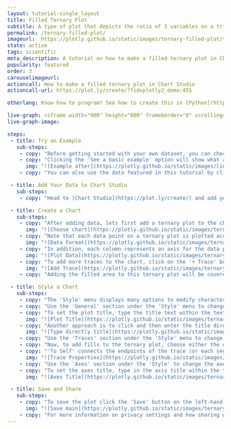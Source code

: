 ```yaml
---
layout: tutorial-single_layout
title: Filled Ternary Plot
subtitle: A type of plot that depicts the ratio of 3 variables on a triangular grid.
permalink: /ternary-filled-plot/
imageurl:  https://plotly.github.io/static/images/ternary-filled-plot/ternary-filled-thumbnail.png
state: active
tags: scientific
meta_description: A tutorial on how to make a filled ternary plot in Chart Studio.
popularity: featured
order: 3
carouselimageurl:
actioncall: How to make a filled ternary plot in Chart Studio
actioncall-url: https://plot.ly/create/?fid=plotly2_demo:455

otherlang: Know how to program? See how to create this in [Python](https://plot.ly/python/ternary-contour/),  [JavaScript](https://plot.ly/javascript/ternary-contour/) and [Matlab](https://plot.ly/matlab/ternary-plots/).

live-graph: <iframe width="900" height="800" frameborder="0" scrolling="no" src="https://plot.ly/~plotly2_demo/455.embed"></iframe>
live-graph-image:

steps:
 - title: Try an Example
   sub-steps:
    - copy: "Before getting started with your own dataset, you can check out an example. First, select the 'Type' menu. Hovering the mouse over the chart type icon will display three options: 1) Charts like this by Plotly users, 2) View tutorials on this chart type, and, 3) See a basic example."
    - copy: "Clicking the 'See a basic example' option will show what a sample chart looks like after adding data and editing with the style. You'll also see what labels and style attributes were selected for this specific chart, as well as the end result."
      img: "![Example after](https://plotly.github.io/static/images/line-graph-and-scatter-plot-with-excel/scatter-try-example.gif)"
    - copy: "You can also use the data featured in this tutorial by clicking on 'Open This Data in Chart Studio' on the left-hand side. It'll open in Chart Studio."

 - title: Add Your Data to Chart Studio
   sub-steps:
    - copy: "Head to [Chart Studio](https://plot.ly/create/) and add your data. You have the option of typing directly in the grid, uploading your file, or entering a URL of an online dataset. Chart Studio accepts .xls, .xlsx, or .csv files. For more information on how to enter your data, see [this](https://help.plot.ly/add-data-to-the-plotly-grid/) tutorial."

 - title: Create a Chart
   sub-steps:
    - copy: "After adding data, lets first add a ternary plot to the chart. To do this, go to the 'Traces' section under the 'Structure' menu on the left-hand side. Choose the 'Type' of trace, then choose 'Ternary Scatter' under 'Specialized' chart type. Although we're using 'Ternary Scatter' type trace, the filled area will be added subsequently once we have a raw ternary plot."
      img: "![Choose chart](https://plotly.github.io/static/images/ternary-scatter-plot/ternary-scatter-type.png)"
    - copy: "Note that each data point on a ternary plot is plotted according to its relative composition with respects to the 3 main axes. For example, the row (10, 0, 90) represents a data point that is made up of 10% of axis A, 0% of axis B and 90% of axis C, this sums up to 100% of this data point's composition with relation to the three axes."
      img: "![Data Format](https://plotly.github.io/static/images/ternary-filled-plot/ternary-filled-data-format.png)"
    - copy: "In addition, each column represents an axis for the data points. To plot all your data points on the ternary graph, you will need to map the data columns on the grid to the axes by specifying the values for the attributes 'A', 'B' and 'C' from their respective dropdown menus. Once this mapping is complete, the data points you've entered into the grid will appear on the ternary plot."
      img: "![Plot Data](https://plotly.github.io/static/images/ternary-filled-plot/ternary-filled-add-values.png)"
    - copy: "To add more traces to the chart, click on the '+ Trace' button at the top right corner of the panel in the 'Traces' section under the 'Structure' menu. Repeat the above steps to map the data columns of the second trace on the grid to the respective axes. Add as many traces as needed, until the ternary plot is complete! This is what the plot looks like after adding all the traces."
      img: "![Add Trace](https://plotly.github.io/static/images/ternary-filled-plot/ternary-filled-add-trace.png)"
    - copy: "Adding the filled area to this ternary plot will be covered in the next step."

 - title: Style a Chart
   sub-steps:
    - copy: "The 'Style' menu displays many options to modify characteristics of the overall chart layout or the individual traces. To see more options about styling the chart, visit the [style and layout](https://help.plot.ly/tutorials/#layout) section of the Chart Studio documentation."
    - copy: "Use the 'General' section under the 'Style' menu to change the general style properties such as plot background color, margin color and font sytlings, the layout properties, the modebar and interactive settings."
    - copy: "To set the plot title, type the title text within the textbox provided under the 'Title' property in the 'General' section."
      img: "![Plot Title](https://plotly.github.io/static/images/ternary-filled-plot/ternary-filled-title.png)"
    - copy: "Another approach is to click and then enter the title directly on the plot interface."
      img: "![Type directly title](https://plotly.github.io/static/images/ternary-filled-plot/ternary-filled-title-direct.png)"
    - copy: "Use the 'Traces' section under the 'Style' menu to change the properties specific to the traces in the plot such as trace's name, color, filled area type and its color, etc."
    - copy: "Now, to add fills to the ternary plot, choose either the option 'To Self' or 'To Next' from the dropdown menu next to the attribute 'Fill To' under the property 'Filled Area'."
    - copy: "'To Self' connects the endpoints of the trace (or each segment of the trace if it has gaps) into a closed shape. 'To Next' fills the space between two traces if one completely encloses the other, and behaves like 'To Self' if there is no trace before it."
      img: "![Trace Properties](https://plotly.github.io/static/images/ternary-filled-plot/ternary-filled-trace-properties.gif)"
    - copy: "Use the 'Axes' section under the 'Style' to change the axes-specific properties such as axes' title, range, and line properties."
    - copy: "To set the axes title, type in the axis title within the textbox provided under 'Title' for each axis or simply click and then enter the axis title directly on the plot interface.."
      img: "![Axes Title](https://plotly.github.io/static/images/ternary-filled-plot/ternary-filled-axes-title.png)"

 - title: Save and Share
   sub-steps:
    - copy: "To save the plot click the 'Save' button on the left-hand side. A save modal will appear, as seen below, where you can specify the filenames and privacy settings for your plot and data grid."
      img: "![Save main](https://plotly.github.io/static/images/ternary-filled-plot/ternary-filled-save-main.png)"
    - copy: "For more information on privacy settings and how sharing works, visit Chart Studio's [sharing tutorial](http://help.plot.ly/save-share-and-export-in-plotly/)."
---
```

